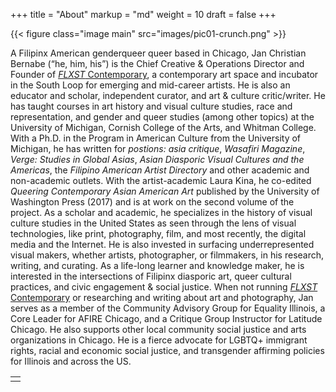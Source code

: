 +++
title = "About"
markup = "md"
weight = 10
draft = false
+++

{{< figure class="image main" src="images/pic01-crunch.png" >}}

A Filipinx American genderqueer queer based in Chicago, Jan Christian Bernabe (“he, him, his”) is the Chief Creative & Operations Director and Founder of [*FLXST* Contemporary](https://flxst.co), a contemporary art space and incubator in the South Loop for emerging and mid-career artists. He is also an educator and scholar, independent curator, and art & culture critic/writer. He has taught courses in art history and visual culture studies, race and representation, and gender and queer studies (among other topics) at the University of Michigan, Cornish College of the Arts, and Whitman College. With a Ph.D. in the Program in American Culture from the University of Michigan, he has written for *postions: asia critique*, *Wasafiri Magazine*, *Verge: Studies in Global Asias*, *Asian Diasporic Visual Cultures and the Americas*, the *Filipino American Artist Directory* and other academic and non-academic outlets.  With the artist-academic Laura Kina, he co-edited *Queering Contemporary Asian American Art* published by the University of Washington Press (2017) and is at work on the second volume of the project. As a scholar and academic, he specializes in the history of visual culture studies in the United States as seen through the lens of visual technologies, like print, photography, film, and most recently, the digital media and the Internet. He is also invested in surfacing underrepresented visual makers, whether artists, photographer, or filmmakers, in his research, writing, and curating. As a life-long learner and knowledge maker, he is interested in the intersections of Filipinx diasporic art, queer cultural practices, and civic engagement & social justice. When not running [*FLXST* Contemporary](https://flxst.co) or researching and writing about art and photography, Jan serves as a member of the Community Advisory Group for Equality Illinois, a Core Leader for AFIRE Chicago, and a Critique Group Instructor for Latitude Chicago. He also supports other local community social justice and arts organizations in Chicago. He is a fierce advocate for LGBTQ+ immigrant rights, racial and economic social justice, and transgender affirming policies for Illinois and across the US.

<table>
<tr><td class="icons"><a href="/#contact"><i class="far fa-arrow-alt-circle-left fa-lg"></i></a><a href="/#work"><i class="far fa-arrow-alt-circle-right fa-lg"></i></a></td></tr>
</table>
